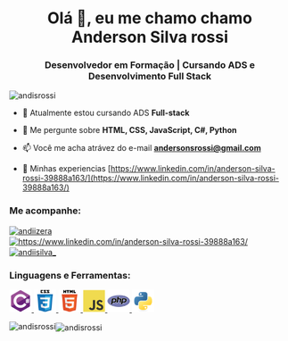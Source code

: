<h1 align="center">Olá 👋, eu me chamo chamo Anderson Silva rossi</h1>
<h3 align="center">Desenvolvedor em Formação | Cursando ADS e Desenvolvimento Full Stack</h3>

<p align="left"> <img src="https://komarev.com/ghpvc/?username=andisrossi&label=Profile%20views&color=0e75b6&style=flat" alt="andisrossi" /> </p>

- 🌱 Atualmente estou cursando ADS **Full-stack**

- 💬 Me pergunte sobre **HTML, CSS, JavaScript, C#, Python**

- 📫 Você me acha atrávez do e-mail **andersonsrossi@gmail.com**

- 📄 Minhas experiencias [https://www.linkedin.com/in/anderson-silva-rossi-39888a163/](https://www.linkedin.com/in/anderson-silva-rossi-39888a163/)

<h3 align="left">Me acompanhe:</h3>
<p align="left">
<a href="https://twitter.com/andiizera" target="blank"><img align="center" src="https://raw.githubusercontent.com/rahuldkjain/github-profile-readme-generator/master/src/images/icons/Social/twitter.svg" alt="andiizera" height="30" width="40" /></a>
<a href="https://linkedin.com/in/https://www.linkedin.com/in/anderson-silva-rossi-39888a163/" target="blank"><img align="center" src="https://raw.githubusercontent.com/rahuldkjain/github-profile-readme-generator/master/src/images/icons/Social/linked-in-alt.svg" alt="https://www.linkedin.com/in/anderson-silva-rossi-39888a163/" height="30" width="40" /></a>
<a href="https://instagram.com/andiisilva_" target="blank"><img align="center" src="https://raw.githubusercontent.com/rahuldkjain/github-profile-readme-generator/master/src/images/icons/Social/instagram.svg" alt="andiisilva_" height="30" width="40" /></a>
</p>

<h3 align="left">Linguagens e Ferramentas:</h3>
<p align="left"> <a href="https://www.w3schools.com/cs/" target="_blank" rel="noreferrer"> <img src="https://raw.githubusercontent.com/devicons/devicon/master/icons/csharp/csharp-original.svg" alt="csharp" width="40" height="40"/> </a> <a href="https://www.w3schools.com/css/" target="_blank" rel="noreferrer"> <img src="https://raw.githubusercontent.com/devicons/devicon/master/icons/css3/css3-original-wordmark.svg" alt="css3" width="40" height="40"/> </a> <a href="https://www.w3.org/html/" target="_blank" rel="noreferrer"> <img src="https://raw.githubusercontent.com/devicons/devicon/master/icons/html5/html5-original-wordmark.svg" alt="html5" width="40" height="40"/> </a> <a href="https://developer.mozilla.org/en-US/docs/Web/JavaScript" target="_blank" rel="noreferrer"> <img src="https://raw.githubusercontent.com/devicons/devicon/master/icons/javascript/javascript-original.svg" alt="javascript" width="40" height="40"/> </a> <a href="https://www.php.net" target="_blank" rel="noreferrer"> <img src="https://raw.githubusercontent.com/devicons/devicon/master/icons/php/php-original.svg" alt="php" width="40" height="40"/> </a> <a href="https://www.python.org" target="_blank" rel="noreferrer"> <img src="https://raw.githubusercontent.com/devicons/devicon/master/icons/python/python-original.svg" alt="python" width="40" height="40"/> </a> </p>

<p><img align="left" src="https://github-readme-stats.vercel.app/api/top-langs?username=andisrossi&show_icons=true&locale=en&layout=compact" alt="andisrossi" /></p>

<p><img align="center" src="https://github-readme-streak-stats.herokuapp.com/?user=andisrossi&" alt="andisrossi" /></p>

